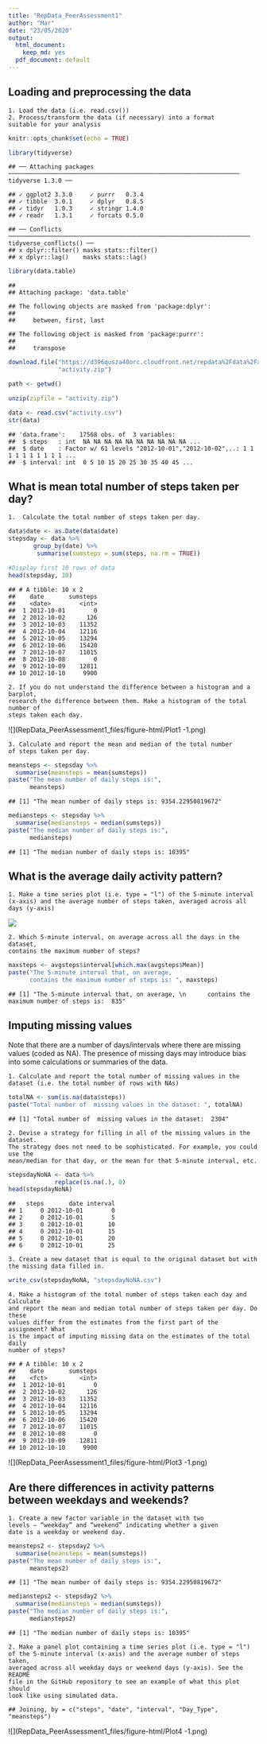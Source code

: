 ```yaml
---
title: "RepData_PeerAssessment1"
author: "Mar"
date: "23/05/2020"
output:
  html_document:
    keep_md: yes
  pdf_document: default
---
```

## Loading and preprocessing the data
    1. Load the data (i.e. read.csv())
    2. Process/transform the data (if necessary) into a format 
    suitable for your analysis
    

```r
knitr::opts_chunk$set(echo = TRUE)

library(tidyverse)
```

```
## ── Attaching packages ───────────────────────────────────────────────────────────────── tidyverse 1.3.0 ──
```

```
## ✓ ggplot2 3.3.0     ✓ purrr   0.3.4
## ✓ tibble  3.0.1     ✓ dplyr   0.8.5
## ✓ tidyr   1.0.3     ✓ stringr 1.4.0
## ✓ readr   1.3.1     ✓ forcats 0.5.0
```

```
## ── Conflicts ──────────────────────────────────────────────────────────────────── tidyverse_conflicts() ──
## x dplyr::filter() masks stats::filter()
## x dplyr::lag()    masks stats::lag()
```

```r
library(data.table)
```

```
## 
## Attaching package: 'data.table'
```

```
## The following objects are masked from 'package:dplyr':
## 
##     between, first, last
```

```
## The following object is masked from 'package:purrr':
## 
##     transpose
```

```r
download.file("https://d396qusza40orc.cloudfront.net/repdata%2Fdata%2Factivity.zip", 
              "activity.zip")

path <- getwd()

unzip(zipfile = "activity.zip")

data <- read.csv("activity.csv")
str(data)
```

```
## 'data.frame':	17568 obs. of  3 variables:
##  $ steps   : int  NA NA NA NA NA NA NA NA NA NA ...
##  $ date    : Factor w/ 61 levels "2012-10-01","2012-10-02",..: 1 1 1 1 1 1 1 1 1 1 ...
##  $ interval: int  0 5 10 15 20 25 30 35 40 45 ...
```

## What is mean total number of steps taken per day?

    1.  Calculate the total number of steps taken per day.

```r
data$date <- as.Date(data$date)
stepsday <- data %>%
       group_by(date) %>%
        summarise(sumsteps = sum(steps, na.rm = TRUE)) 

#Display first 10 rows of data
head(stepsday, 10)
```

```
## # A tibble: 10 x 2
##    date       sumsteps
##    <date>        <int>
##  1 2012-10-01        0
##  2 2012-10-02      126
##  3 2012-10-03    11352
##  4 2012-10-04    12116
##  5 2012-10-05    13294
##  6 2012-10-06    15420
##  7 2012-10-07    11015
##  8 2012-10-08        0
##  9 2012-10-09    12811
## 10 2012-10-10     9900
```

    2. If you do not understand the difference between a histogram and a barplot,
    research the difference between them. Make a histogram of the total number of
    steps taken each day.
![](RepData_PeerAssessment1_files/figure-html/Plot1 -1.png)<!-- -->

    3. Calculate and report the mean and median of the total number 
    of steps taken per day.

```r
meansteps <- stepsday %>% 
  summarise(meansteps = mean(sumsteps))
paste("The mean number of daily steps is:",
      meansteps)
```

```
## [1] "The mean number of daily steps is: 9354.22950819672"
```

```r
mediansteps <- stepsday %>% 
  summarise(mediansteps = median(sumsteps)) 
paste("The median number of daily steps is:",
      mediansteps)
```

```
## [1] "The median number of daily steps is: 10395"
```


## What is the average daily activity pattern?
         
    1. Make a time series plot (i.e. type = "l") of the 5-minute interval 
    (x-axis) and the average number of steps taken, averaged across all days (y-axis)
 
![](RepData_PeerAssessment1_files/figure-html/Plot2-1.png)<!-- -->

    2. Which 5-minute interval, on average across all the days in the dataset, 
    contains the maximum number of steps?

```r
maxsteps <- avgsteps$interval[which.max(avgsteps$Mean)]
paste("The 5-minute interval that, on average, 
      contains the maximum number of steps is: ", maxsteps)
```

```
## [1] "The 5-minute interval that, on average, \n      contains the maximum number of steps is:  835"
```

## Imputing missing values
Note that there are a number of days/intervals where there are missing values 
(coded as NA). The presence of missing days may introduce bias into some calculations 
or summaries of the data.

    1. Calculate and report the total number of missing values in the
    dataset (i.e. the total number of rows with NAs)

```r
totalNA <- sum(is.na(data$steps))
paste("Total number of  missing values in the dataset: ", totalNA)
```

```
## [1] "Total number of  missing values in the dataset:  2304"
```

    2. Devise a strategy for filling in all of the missing values in the dataset. 
    The strategy does not need to be sophisticated. For example, you could use the
    mean/median for that day, or the mean for that 5-minute interval, etc.

```r
stepsdayNoNA <- data %>%
             replace(is.na(.), 0)
head(stepsdayNoNA)
```

```
##   steps       date interval
## 1     0 2012-10-01        0
## 2     0 2012-10-01        5
## 3     0 2012-10-01       10
## 4     0 2012-10-01       15
## 5     0 2012-10-01       20
## 6     0 2012-10-01       25
```
     
    3. Create a new dataset that is equal to the original dataset but with the missing data filled in.

```r
write_csv(stepsdayNoNA, "stepsdayNoNA.csv")
```


    4. Make a histogram of the total number of steps taken each day and Calculate 
    and report the mean and median total number of steps taken per day. Do these 
    values differ from the estimates from the first part of the assignment? What 
    is the impact of imputing missing data on the estimates of the total daily 
    number of steps?


```
## # A tibble: 10 x 2
##    date       sumsteps
##    <fct>         <int>
##  1 2012-10-01        0
##  2 2012-10-02      126
##  3 2012-10-03    11352
##  4 2012-10-04    12116
##  5 2012-10-05    13294
##  6 2012-10-06    15420
##  7 2012-10-07    11015
##  8 2012-10-08        0
##  9 2012-10-09    12811
## 10 2012-10-10     9900
```

![](RepData_PeerAssessment1_files/figure-html/Plot3 -1.png)<!-- -->

## Are there differences in activity patterns between weekdays and weekends?

    1. Create a new factor variable in the dataset with two 
    levels – “weekday” and “weekend” indicating whether a given
    date is a weekday or weekend day.
  

```r
meansteps2 <- stepsday2 %>% 
  summarise(meansteps = mean(sumsteps))
paste("The mean number of daily steps is:",
      meansteps2)
```

```
## [1] "The mean number of daily steps is: 9354.22950819672"
```

```r
mediansteps2 <- stepsday2 %>%
  summarise(mediansteps = median(sumsteps)) 
paste("The median number of daily steps is:", 
      mediansteps2)
```

```
## [1] "The median number of daily steps is: 10395"
```

    2. Make a panel plot containing a time series plot (i.e. type = "l") 
    of the 5-minute interval (x-axis) and the average number of steps taken,
    averaged across all weekday days or weekend days (y-axis). See the README 
    file in the GitHub repository to see an example of what this plot should 
    look like using simulated data.

```
## Joining, by = c("steps", "date", "interval", "Day_Type", "meansteps")
```

![](RepData_PeerAssessment1_files/figure-html/Plot4 -1.png)<!-- -->
